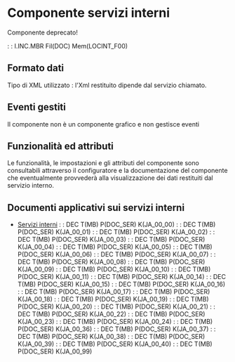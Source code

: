 # Componente servizi interni
Componente deprecato!

 :  : I.INC.MBR Fil(DOC) Mem(LOCINT_F00)

## Formato dati
Tipo di XML utilizzato :  l'Xml restituito dipende dal servizio chiamato.

## Eventi gestiti
Il componente non è un componente grafico e non gestisce eventi

## Funzionalità ed attributi
Le funzionalità, le impostazioni e gli attributi del componente sono consultabili attraverso il configuratore e la documentazione del componente che eventualmente provvederà alla visualizzazione dei dati restituiti dal servizio interno.

## Documenti applicativi sui servizi interni
- [Servizi interni](Sorgenti/MB/DOC/LOCINT_01)
 :  : DEC T(MB) P(DOC_SER) K(JA_00_00)
 :  : DEC T(MB) P(DOC_SER) K(JA_00_01)
 :  : DEC T(MB) P(DOC_SER) K(JA_00_02)
 :  : DEC T(MB) P(DOC_SER) K(JA_00_03)
 :  : DEC T(MB) P(DOC_SER) K(JA_00_04)
 :  : DEC T(MB) P(DOC_SER) K(JA_00_05)
 :  : DEC T(MB) P(DOC_SER) K(JA_00_06)
 :  : DEC T(MB) P(DOC_SER) K(JA_00_07)
 :  : DEC T(MB) P(DOC_SER) K(JA_00_08)
 :  : DEC T(MB) P(DOC_SER) K(JA_00_09)
 :  : DEC T(MB) P(DOC_SER) K(JA_00_10)
 :  : DEC T(MB) P(DOC_SER) K(JA_00_11)
 :  : DEC T(MB) P(DOC_SER) K(JA_00_14)
 :  : DEC T(MB) P(DOC_SER) K(JA_00_15)
 :  : DEC T(MB) P(DOC_SER) K(JA_00_16)
 :  : DEC T(MB) P(DOC_SER) K(JA_00_17)
 :  : DEC T(MB) P(DOC_SER) K(JA_00_18)
 :  : DEC T(MB) P(DOC_SER) K(JA_00_19)
 :  : DEC T(MB) P(DOC_SER) K(JA_00_20)
 :  : DEC T(MB) P(DOC_SER) K(JA_00_21)
 :  : DEC T(MB) P(DOC_SER) K(JA_00_22)
 :  : DEC T(MB) P(DOC_SER) K(JA_00_23)
 :  : DEC T(MB) P(DOC_SER) K(JA_00_24)
 :  : DEC T(MB) P(DOC_SER) K(JA_00_36)
 :  : DEC T(MB) P(DOC_SER) K(JA_00_37)
 :  : DEC T(MB) P(DOC_SER) K(JA_00_38)
 :  : DEC T(MB) P(DOC_SER) K(JA_00_39)
 :  : DEC T(MB) P(DOC_SER) K(JA_00_40)
 :  : DEC T(MB) P(DOC_SER) K(JA_00_99)
